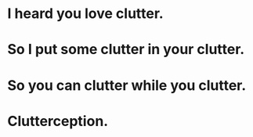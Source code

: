 # I heard you love clutter.

# So I put some clutter in your clutter.

# So you can clutter while you clutter.

# Clutterception.
